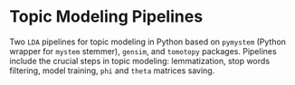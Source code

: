 # Topic Modeling Pipelines

Two `LDA` pipelines for topic modeling in Python based on `pymystem` (Python wrapper for `mystem` stemmer), `gensim`, and `tomotopy` packages. Pipelines include the crucial steps in topic modeling: lemmatization, stop words filtering, model training, `phi` and `theta` matrices saving.
